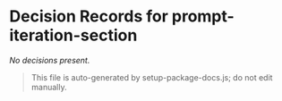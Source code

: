 # Decision Records for prompt-iteration-section

_No decisions present._

> This file is auto-generated by setup-package-docs.js; do not edit manually.